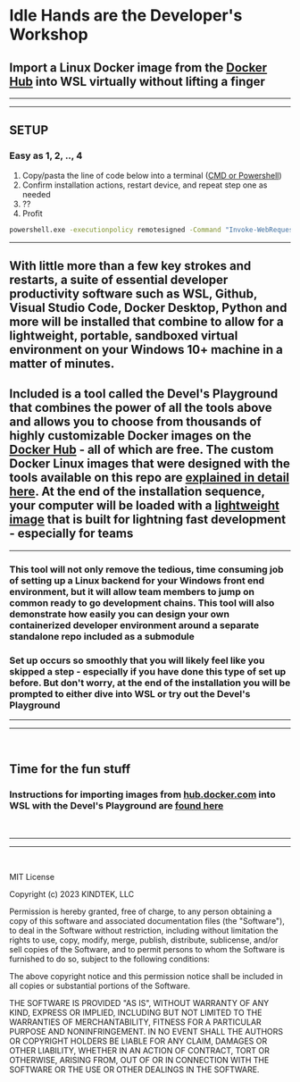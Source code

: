 # Idle Hands are the **Developer's Workshop**

## Import a Linux Docker image from the [Docker Hub](https://hub.docker.com/search?q=&image_filter=official) into WSL virtually without lifting a finger

---

---

## SETUP

### Easy as 1, 2, .., 4

1. Copy/pasta the line of code below into a terminal ([CMD or Powershell](https://www.wikihow.com/Open-Terminal-in-Windows))
2. Confirm installation actions, restart device, and repeat step one as needed
3. ??
4. Profit

```bat
powershell.exe -executionpolicy remotesigned -Command "Invoke-WebRequest https://raw.githubusercontent.com/kindtek/powerhell-remote/devels-work/download-everything-and-install.ps1 -OutFile install-kindtek-devels-work.ps1; powershell.exe -executionpolicy remotesigned -File install-kindtek-devels-work.ps1"
```

---

## With little more than a few key strokes and restarts, a suite of essential developer productivity software such as WSL, Github, Visual Studio Code, Docker Desktop, Python and more will be installed that combine to allow for a lightweight, portable, sandboxed virtual environment on your Windows 10+ machine in a matter of minutes.

## Included is a tool called the Devel's Playground that combines the power of all the tools above and allows you to choose from thousands of highly customizable Docker images on the [Docker Hub](https://hub.docker.com/search?q=&image_filter=official) - all of which are free. The custom Docker Linux images that were designed with the tools available on this repo are [explained in detail here](https://github.com/kindtek/devels-play#image-tags). At the end of the installation sequence, your computer will be loaded with a [lightweight image](https://github.com/kindtek/devels-play#ubuntu-dind) that is built for lightning fast development - especially for teams

---

### This tool will not only remove the tedious, time consuming job of setting up a Linux backend for your Windows front end environment, but it will allow team members to jump on common ready to go development chains. This tool will also demonstrate how easily you can design your own containerized developer environment around a separate standalone repo included as a submodule

### Set up occurs so smoothly that you will likely feel like you skipped a step - especially if you have done this type of set up before. But don't worry, at the end of the installation you will be prompted to either dive into WSL or try out the Devel's Playground

---

---

&nbsp;

## Time for the fun stuff

### **Instructions for importing images from [hub.docker.com](https://hub.docker.com/search?q=&image_filter=official) into WSL with the Devel's Playground are [found here](https://github.com/kindtek/devels-play#idle-minds-are-the-developers-playground)**

&nbsp;

---

---

&nbsp;

MIT License

Copyright (c) 2023 KINDTEK, LLC

Permission is hereby granted, free of charge, to any person obtaining a copy
of this software and associated documentation files (the "Software"), to deal
in the Software without restriction, including without limitation the rights
to use, copy, modify, merge, publish, distribute, sublicense, and/or sell
copies of the Software, and to permit persons to whom the Software is
furnished to do so, subject to the following conditions:

The above copyright notice and this permission notice shall be included in all
copies or substantial portions of the Software.

THE SOFTWARE IS PROVIDED "AS IS", WITHOUT WARRANTY OF ANY KIND, EXPRESS OR
IMPLIED, INCLUDING BUT NOT LIMITED TO THE WARRANTIES OF MERCHANTABILITY,
FITNESS FOR A PARTICULAR PURPOSE AND NONINFRINGEMENT. IN NO EVENT SHALL THE
AUTHORS OR COPYRIGHT HOLDERS BE LIABLE FOR ANY CLAIM, DAMAGES OR OTHER
LIABILITY, WHETHER IN AN ACTION OF CONTRACT, TORT OR OTHERWISE, ARISING FROM,
OUT OF OR IN CONNECTION WITH THE SOFTWARE OR THE USE OR OTHER DEALINGS IN THE
SOFTWARE.

&nbsp;
